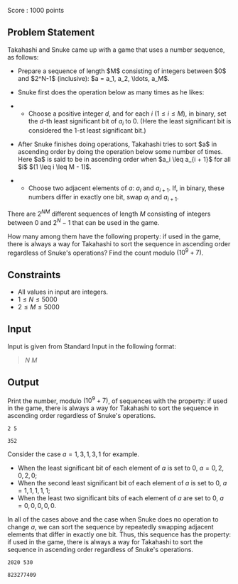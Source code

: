 Score : $1000$ points

## Problem Statement

Takahashi and Snuke came up with a game that uses a number sequence, as follows:

- <p>Prepare a sequence of length $M$ consisting of integers between $0$ and $2^N-1$ (inclusive): $a = a_1, a_2, \ldots, a_M$.</p>
- <p>Snuke first does the operation below as many times as he likes:</p>
-   - Choose a positive integer $d$, and for each $i$ $(1 \leq i \leq M)$, in binary, set the $d$-th least significant bit of $a_i$ to $0$. (Here the least significant bit is considered the $1$-st least significant bit.)
- <p>After Snuke finishes doing operations, Takahashi tries to sort $a$ in ascending order by doing the operation below some number of times. Here $a$ is said to be in ascending order when $a_i \leq a_{i + 1}$ for all $i$ $(1 \leq i \leq M - 1)$.</p>
-   - Choose two adjacent elements of $a$: $a_i$ and $a_{i + 1}$. If, in binary, these numbers differ in exactly one bit, swap $a_i$ and $a_{i + 1}$.

There are $2^{NM}$ different sequences of length $M$ consisting of integers between $0$ and $2^N-1$ that can be used in the game.

How many among them have the following property: if used in the game, there is always a way for Takahashi to sort the sequence in ascending order regardless of Snuke's operations? Find the count modulo $(10^9 + 7)$.

## Constraints

- All values in input are integers.
- $1 \leq N \leq 5000$
- $2 \leq M \leq 5000$

## Input

Input is given from Standard Input in the following format:

> $N$ $M$

## Output

Print the number, modulo $(10^9 + 7)$, of sequences with the property: if used in the game, there is always a way for Takahashi to sort the sequence in ascending order regardless of Snuke's operations.

```input1
2 5
```

```output1
352
```

Consider the case $a = 1, 3, 1, 3, 1$ for example.

- When the least significant bit of each element of $a$ is set to $0$, $a = 0, 2, 0, 2, 0$;
- When the second least significant bit of each element of $a$ is set to $0$, $a = 1, 1, 1, 1, 1$;
- When the least two significant bits of each element of $a$ are set to $0$, $a = 0, 0, 0, 0, 0$.

In all of the cases above and the case when Snuke does no operation to change $a$, we can sort the sequence by repeatedly swapping adjacent elements that differ in exactly one bit.
Thus, this sequence has the property: if used in the game, there is always a way for Takahashi to sort the sequence in ascending order regardless of Snuke's operations.

```input2
2020 530
```

```output2
823277409
```